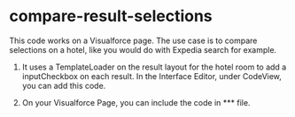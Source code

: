 # compare-result-selections

This code works on a Visualforce page. The use case is to compare selections on a hotel, like you would do with Expedia search for example.

1. It uses a TemplateLoader on the result layout for the hotel room to add a inputCheckbox on each result. In the Interface Editor, under CodeView, you can add this code.


2. On your Visualforce Page, you can include the code in *** file.
